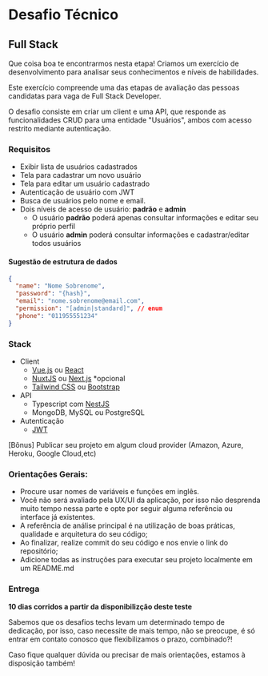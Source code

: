 # Desafio Técnico

## Full Stack

Que coisa boa te encontrarmos nesta etapa! Criamos um exercício de desenvolvimento para analisar seus conhecimentos e níveis de habilidades.

Este exercício compreende uma das etapas de avaliação das pessoas candidatas para vaga de Full Stack Developer.

O desafio consiste em criar um client e uma API, que responde as funcionalidades CRUD para uma entidade "Usuários", ambos com acesso restrito mediante autenticação.

### Requisitos

- Exibir lista de usuários cadastrados
- Tela para cadastrar um novo usuário
- Tela para editar um usuário cadastrado
- Autenticação de usuário com JWT
- Busca de usuários pelo nome e email.
- Dois níveis de acesso de usuário: **padrão** e **admin**
	- O usuário **padrão** poderá apenas consultar informações e editar seu próprio perfil
	- O usuário **admin** poderá consultar informações e cadastrar/editar todos usuários

#### Sugestão de estrutura de dados
```json
{
  "name": "Nome Sobrenome",
  "password": "{hash}", 
  "email": "nome.sobrenome@email.com",
  "permission": "[admin|standard]", // enum
  "phone": "011955551234" 
}
```

### Stack

- Client 
	- [Vue.js](https://vuejs.org/) ou [React](https://pt-br.reactjs.org/)
	- [NuxtJS](https://nuxtjs.org/pt/) ou [Next.js](https://nextjs.org/) *opcional 
	- [Tailwind CSS](https://tailwindcss.com/) ou [Bootstrap](https://getbootstrap.com/)
- API	
	- Typescript com [NestJS](https://nestjs.com)
	- MongoDB, MySQL ou PostgreSQL
- Autenticação 
	- [JWT](http://jwt.io/)

[Bônus] Publicar seu projeto em algum cloud provider (Amazon, Azure, Heroku, Google Cloud,etc)

### Orientações Gerais:

- Procure usar nomes de variáveis e funções em inglês.
- Você não será avaliado pela UX/UI da aplicação, por isso não desprenda muito tempo nessa parte e opte por seguir alguma referência ou interface já existentes.
- A referência de análise principal é na utilização de boas práticas, qualidade e arquitetura do seu código;
- Ao finalizar, realize commit do seu código e nos envie o link do repositório;
- Adicione todas as instruções para executar seu projeto localmente em um README.md

### Entrega

**10 dias corridos a partir da disponibilizção deste teste**

Sabemos que os desafios techs levam um determinado tempo de dedicação, por isso, caso necessite de mais tempo, não se preocupe, é só entrar em contato conosco que flexibilizamos o prazo, combinado?! 

Caso fique qualquer dúvida ou precisar de mais orientações, estamos à disposição também!
